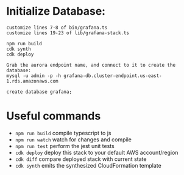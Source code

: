 # Initialize Database:
```
customize lines 7-8 of bin/grafana.ts
customize lines 19-23 of lib/grafana-stack.ts

npm run build
cdk synth
cdk deploy

Grab the aurora endpoint name, and connect to it to create the database:
mysql -u admin -p -h grafana-db.cluster-endpoint.us-east-1.rds.amazonaws.com

create database grafana;
```

# Useful commands

 * `npm run build`   compile typescript to js
 * `npm run watch`   watch for changes and compile
 * `npm run test`    perform the jest unit tests
 * `cdk deploy`      deploy this stack to your default AWS account/region
 * `cdk diff`        compare deployed stack with current state
 * `cdk synth`       emits the synthesized CloudFormation template
